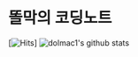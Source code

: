 # 똘막의 코딩노트

[![Hits](https://hits.seeyoufarm.com/api/count/incr/badge.svg?url=https%3A%2F%2Fgithub.com%2Fdolmac1&count_bg=%2379C83D&title_bg=%23555555&icon=android.svg&icon_color=%23E7E7E7&title=hits&edge_flat=false)]
![dolmac1's github stats](https://github-readme-stats.vercel.app/api?username=dolmac1&show_icons=true)
